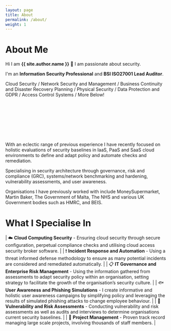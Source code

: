 ```yaml
---
layout: page
title: About
permalink: /about/
weight: 1
---
```


# **About Me**

Hi I am **{{ site.author.name }}** :wave:  I am passionate about security.

I'm an **Information Security Professional** and **BSI ISO27001 Lead Auditor**. 

<div class="container">
<!-- container div is required to set absolute positions within it, so that .typing and .hiders exactly overlap -->

  <p class="typing">
    Cloud Security / Network Security and Management / Business Continuity and Disaster Recovery Planning / Physical Security / Data Protection and GDPR / Access Control Systems / More Below!
  </p>

  <div class="hiders">
    <p>&nbsp;</p>
    <p>&nbsp;</p>
    <p>&nbsp;</p>
    <p>&nbsp;</p>
  </div>
</div>
With an eclectic range of previous experience I have recently focused on holistic evaluations of security baselines in IaaS, PaaS and SaaS cloud environments to define and adapt policy and automate checks and remediation. 

Specialising in security architecture through governance, risk and compliance (GRC), systems/network benchmarking and hardening, vulnerability assessments, and user awareness. 

Organisations I have previously worked with include MoneySupermarket, Martin Baker, The Government of Malta, The NHS and various UK Government bodies such as HMRC, and BEIS.

# **What I Specialise In**

| :cloud: **Cloud Computing Security** - Ensuring cloud security through secure configuration, perpetual compliance checks and utilising cloud access security broker software.                           	|
| :exclamation: **Incident Response and Automation** - Using a threat informed defense methodology to ensure as many potential incidents are considered and remediated automatically.                   	|
| :clipboard: **IT Governance and Enterprise Risk Management** - Using the information gathered from assessments to adapt security policy within an organisation, setting strategy to facilitate the growth of the organisation’s security culture.       	|
| :fish: **User Awareness and Phishing Simulations** - I create informative and holistic user awareness campaigns by simplifying policy and leveraging the results of simulated phishing attacks to change employee behaviour.             	|
| :bug:  **Vulnerability and Risk Assessments** - Conducting vulnerability and risk assessments as well as audits and interviews to determine organisations current security baselines.                   	|
| :triangular_flag_on_post: **Project Management** - Proven track record managing large scale projects, involving thousands of staff members.                    	|